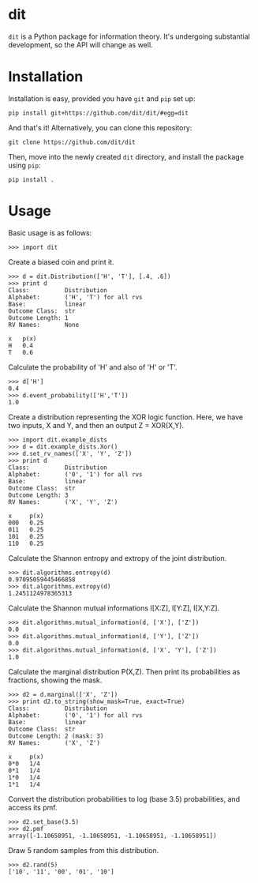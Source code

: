dit
===

`dit` is a Python package for information theory.  It's undergoing substantial
development, so the API will change as well.


Installation
============

Installation is easy, provided you have `git` and `pip` set up:

    pip install git+https://github.com/dit/dit/#egg=dit
    
And that's it! Alternatively, you can clone this repository:

    git clone https://github.com/dit/dit

Then, move into the newly created `dit` directory, and install the package 
using `pip`:

    pip install .

Usage
=====

Basic usage is as follows:

    >>> import dit

Create a biased coin and print it.

    >>> d = dit.Distribution(['H', 'T'], [.4, .6])
    >>> print d
    Class:          Distribution
    Alphabet:       ('H', 'T') for all rvs
    Base:           linear
    Outcome Class:  str
    Outcome Length: 1
    RV Names:       None

    x   p(x)
    H   0.4
    T   0.6
    
Calculate the probability of 'H' and also of 'H' or 'T'.

    >>> d['H']
    0.4
    >>> d.event_probability(['H','T'])
    1.0

Create a distribution representing the XOR logic function.  Here, we have two inputs, X and Y, and then an output 
Z = XOR(X,Y).

    >>> import dit.example_dists
    >>> d = dit.example_dists.Xor()
    >>> d.set_rv_names(['X', 'Y', 'Z'])
    >>> print d
    Class:          Distribution
    Alphabet:       ('0', '1') for all rvs
    Base:           linear
    Outcome Class:  str
    Outcome Length: 3
    RV Names:       ('X', 'Y', 'Z')

    x     p(x)
    000   0.25
    011   0.25
    101   0.25
    110   0.25

Calculate the Shannon entropy and extropy of the joint distribution.

    >>> dit.algorithms.entropy(d)
    0.97095059445466858
    >>> dit.algorithms.extropy(d)
    1.2451124978365313

Calculate the Shannon mutual informations I[X:Z], I[Y:Z], I[X,Y:Z].

    >>> dit.algorithms.mutual_information(d, ['X'], ['Z'])
    0.0
    >>> dit.algorithms.mutual_information(d, ['Y'], ['Z'])
    0.0
    >>> dit.algorithms.mutual_information(d, ['X', 'Y'], ['Z'])
    1.0

Calculate the marginal distribution P(X,Z). Then print its probabilities as fractions, showing the mask.

    >>> d2 = d.marginal(['X', 'Z'])
    >>> print d2.to_string(show_mask=True, exact=True)
    Class:          Distribution
    Alphabet:       ('0', '1') for all rvs
    Base:           linear
    Outcome Class:  str
    Outcome Length: 2 (mask: 3)
    RV Names:       ('X', 'Z')

    x     p(x)
    0*0   1/4
    0*1   1/4
    1*0   1/4
    1*1   1/4

Convert the distribution probabilities to log (base 3.5) probabilities, and access its pmf.

    >>> d2.set_base(3.5)
    >>> d2.pmf
    array([-1.10658951, -1.10658951, -1.10658951, -1.10658951])
    
Draw 5 random samples from this distribution.

    >>> d2.rand(5)
    ['10', '11', '00', '01', '10']
    
    
